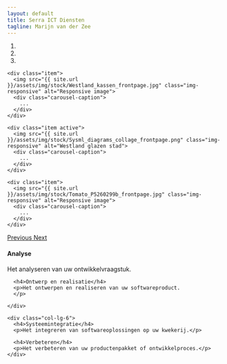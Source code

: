 ```yaml
---
layout: default
title: Serra ICT Diensten
tagline: Marijn van der Zee
---
```


<div id="carousel-example-generic" class="carousel slide" data-ride="carousel">
  <!-- Indicators -->
  <ol class="carousel-indicators">
    <li data-target="#carousel-example-generic" data-slide-to="0" class="active"></li>
    <li data-target="#carousel-example-generic" data-slide-to="1"></li>
    <li data-target="#carousel-example-generic" data-slide-to="2"></li>
  </ol>

  <!-- Wrapper for slides -->
  <div class="carousel-inner" role="listbox">

    <div class="item">
      <img src="{{ site.url }}/assets/img/stock/Westland_kassen_frontpage.jpg" class="img-responsive" alt="Responsive image">
      <div class="carousel-caption">
        ...
      </div>
    </div>
    
    <div class="item active">
      <img src="{{ site.url }}/assets/img/stock/Sysml_diagrams_collage_frontpage.png" class="img-responsive" alt="Westland glazen stad">
      <div class="carousel-caption">
        ...
      </div>
    </div>

    <div class="item">
      <img src="{{ site.url }}/assets/img/stock/Tomato_P5260299b_frontpage.jpg" class="img-responsive" alt="Responsive image">
      <div class="carousel-caption">
        ...
      </div>
    </div>
    
  </div>

  <!-- Controls -->
  <a class="left carousel-control" href="#carousel-example-generic" role="button" data-slide="prev">
    <span class="glyphicon glyphicon-chevron-left" aria-hidden="true"></span>
    <span class="sr-only">Previous</span>
  </a>
  <a class="right carousel-control" href="#carousel-example-generic" role="button" data-slide="next">
    <span class="glyphicon glyphicon-chevron-right" aria-hidden="true"></span>
    <span class="sr-only">Next</span>
  </a>
</div>

<!--
<div class="jumbotron">
    <h1>Serra ICT Diensten</h1>
    <p class="lead">
        Serra ICT Diensten realiseert softwareoplossingen voor de glastuinbouw. Serra levert diensten op het gebied van softwareontwikkeling, systeemintegratie en procesverbetering.
    </p>
    <p>
        <a class="btn btn-lg btn-success" 
           href="{{ site.url }}/pages/contact.html" 
           role="button">
            <span class="glyphicon glyphicon-phone" aria-hidden="true"></span> Contact
        </a> 
        <a class="btn btn-lg btn-primary" 
           href="{{ site.url }}/pages/services" 
           role="button">
           <span class="glyphicon glyphicon-thumbs-up" aria-hidden="true"></span> Diensten</a>
    </p>
</div>
-->

<div class="row marketing">
    <div class="col-lg-6">
      <h4>Analyse</h4>
      <p>Het analyseren van uw ontwikkelvraagstuk.</p>

      <h4>Ontwerp en realisatie</h4>
      <p>Het ontwerpen en realiseren van uw softwareproduct.
      </p>

    </div>

    <div class="col-lg-6">
      <h4>Systeemintegratie</h4>
      <p>Het integreren van softwareoplossingen op uw kwekerij.</p>
      
      <h4>Verbeteren</h4>
      <p>Het verbeteren van uw productenpakket of ontwikkelproces.</p>
    </div>
</div>

